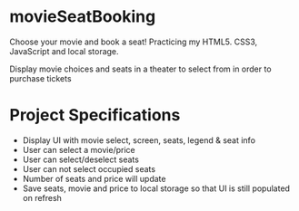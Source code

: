 # movieSeatBooking

Choose your movie and book a seat! Practicing my HTML5. CSS3, JavaScript and local storage. 

Display movie choices and seats in a theater to select from in order to purchase tickets

# Project Specifications

* Display UI with movie select, screen, seats, legend & seat info
* User can select a movie/price
* User can select/deselect seats
* User can not select occupied seats
* Number of seats and price will update
* Save seats, movie and price to local storage so that UI is still populated on refresh
